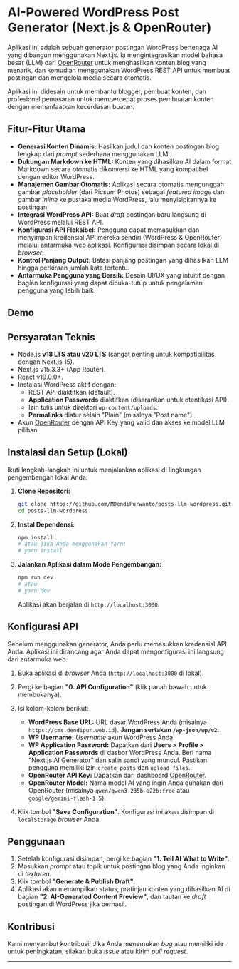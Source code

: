 # AI-Powered WordPress Post Generator (Next.js & OpenRouter)


Aplikasi ini adalah sebuah generator postingan WordPress bertenaga AI yang dibangun menggunakan Next.js. Ia mengintegrasikan model bahasa besar (LLM) dari [OpenRouter](https://openrouter.ai/) untuk menghasilkan konten blog yang menarik, dan kemudian menggunakan WordPress REST API untuk membuat postingan dan mengelola media secara otomatis.

Aplikasi ini didesain untuk membantu blogger, pembuat konten, dan profesional pemasaran untuk mempercepat proses pembuatan konten dengan memanfaatkan kecerdasan buatan.

## Fitur-Fitur Utama

* **Generasi Konten Dinamis:** Hasilkan judul dan konten postingan blog lengkap dari *prompt* sederhana menggunakan LLM.
* **Dukungan Markdown ke HTML:** Konten yang dihasilkan AI dalam format Markdown secara otomatis dikonversi ke HTML yang kompatibel dengan editor WordPress.
* **Manajemen Gambar Otomatis:** Aplikasi secara otomatis mengunggah gambar *placeholder* (dari Picsum Photos) sebagai *featured image* dan gambar *inline* ke pustaka media WordPress, lalu menyisipkannya ke postingan.
* **Integrasi WordPress API:** Buat *draft* postingan baru langsung di WordPress melalui REST API.
* **Konfigurasi API Fleksibel:** Pengguna dapat memasukkan dan menyimpan kredensial API mereka sendiri (WordPress & OpenRouter) melalui antarmuka web aplikasi. Konfigurasi disimpan secara lokal di *browser*.
* **Kontrol Panjang Output:** Batasi panjang postingan yang dihasilkan LLM hingga perkiraan jumlah kata tertentu.
* **Antarmuka Pengguna yang Bersih:** Desain UI/UX yang intuitif dengan bagian konfigurasi yang dapat dibuka-tutup untuk pengalaman pengguna yang lebih baik.

## Demo



## Persyaratan Teknis

* Node.js **v18 LTS atau v20 LTS** (sangat penting untuk kompatibilitas dengan Next.js 15).
* Next.js v15.3.3+ (App Router).
* React v19.0.0+.
* Instalasi WordPress aktif dengan:
    * REST API diaktifkan (default).
    * **Application Passwords** diaktifkan (disarankan untuk otentikasi API).
    * Izin tulis untuk direktori `wp-content/uploads`.
    * **Permalinks** diatur selain "Plain" (misalnya "Post name").
* Akun [OpenRouter](https://openrouter.ai/) dengan API Key yang valid dan akses ke model LLM pilihan.

## Instalasi dan Setup (Lokal)

Ikuti langkah-langkah ini untuk menjalankan aplikasi di lingkungan pengembangan lokal Anda:

1.  **Clone Repositori:**
    ```bash
    git clone https://github.com/MDendiPurwanto/posts-llm-wordpress.git 
    cd posts-llm-wordpress
    ```

2.  **Instal Dependensi:**
    ```bash
    npm install
    # atau jika Anda menggunakan Yarn:
    # yarn install
    ```

3.  **Jalankan Aplikasi dalam Mode Pengembangan:**
    ```bash
    npm run dev
    # atau
    # yarn dev
    ```
    Aplikasi akan berjalan di `http://localhost:3000`.

## Konfigurasi API

Sebelum menggunakan generator, Anda perlu memasukkan kredensial API Anda. Aplikasi ini dirancang agar Anda dapat mengonfigurasi ini langsung dari antarmuka web.

1.  Buka aplikasi di *browser* Anda (`http://localhost:3000` di lokal).
2.  Pergi ke bagian **"0. API Configuration"** (klik panah bawah untuk membukanya).
3.  Isi kolom-kolom berikut:

    * **WordPress Base URL:** URL dasar WordPress Anda (misalnya `https://cms.dendipur.web.id`). **Jangan sertakan `/wp-json/wp/v2`**.
    * **WP Username:** *Username* akun WordPress Anda.
    * **WP Application Password:** Dapatkan dari **Users > Profile > Application Passwords** di dasbor WordPress Anda. Beri nama "Next.js AI Generator" dan salin sandi yang muncul. Pastikan pengguna memiliki izin `create_posts` dan `upload_files`.
    * **OpenRouter API Key:** Dapatkan dari dashboard [OpenRouter](https://openrouter.ai/keys).
    * **OpenRouter Model:** Nama model AI yang ingin Anda gunakan dari OpenRouter (misalnya `qwen/qwen3-235b-a22b:free` atau `google/gemini-flash-1.5`).

4.  Klik tombol **"Save Configuration"**. Konfigurasi ini akan disimpan di `localStorage` *browser* Anda.

## Penggunaan

1.  Setelah konfigurasi disimpan, pergi ke bagian **"1. Tell AI What to Write"**.
2.  Masukkan *prompt* atau topik untuk postingan blog yang Anda inginkan di *textarea*.
3.  Klik tombol **"Generate & Publish Draft"**.
4.  Aplikasi akan menampilkan status, pratinjau konten yang dihasilkan AI di bagian **"2. AI-Generated Content Preview"**, dan tautan ke *draft* postingan di WordPress jika berhasil.
## Kontribusi

Kami menyambut kontribusi! Jika Anda menemukan *bug* atau memiliki ide untuk peningkatan, silakan buka *issue* atau kirim *pull request*.

---